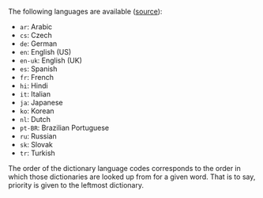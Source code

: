 The following languages are available ([source](https://dictionaryapi.dev/)):

- `ar`: Arabic
- `cs`: Czech
- `de`: German
- `en`: English (US)
- `en-uk`: English (UK)
- `es`: Spanish
- `fr`: French
- `hi`: Hindi
- `it`: Italian
- `ja`: Japanese
- `ko`: Korean
- `nl`: Dutch
- `pt-BR`: Brazilian Portuguese
- `ru`: Russian
- `sk`: Slovak
- `tr`: Turkish

The order of the dictionary language codes corresponds to the order in which those dictionaries are looked up from for a given word. That is to say, priority is given to the leftmost dictionary.
